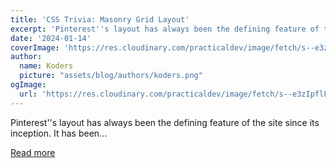 ```yaml
---
title: 'CSS Trivia: Masonry Grid Layout'
excerpt: 'Pinterest''s layout has always been the defining feature of the site since its inception. It has been...'
date: '2024-01-14'
coverImage: 'https://res.cloudinary.com/practicaldev/image/fetch/s--e3zIpflF--/c_imagga_scale,f_auto,fl_progressive,h_420,q_auto,w_1000/https://dev-to-uploads.s3.amazonaws.com/uploads/articles/mu7sc9mbppqz7aqoyb5j.png'
author:
  name: Koders
  picture: "assets/blog/authors/koders.png"
ogImage:
  url: 'https://res.cloudinary.com/practicaldev/image/fetch/s--e3zIpflF--/c_imagga_scale,f_auto,fl_progressive,h_420,q_auto,w_1000/https://dev-to-uploads.s3.amazonaws.com/uploads/articles/mu7sc9mbppqz7aqoyb5j.png'
---
```


Pinterest''s layout has always been the defining feature of the site since its inception. It has been...

[Read more](https://dev.to/irrelevantspace/css-trivia-masonry-grid-layout-50ck)
